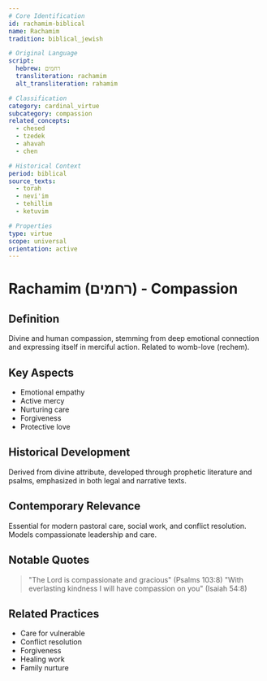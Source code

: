 ```yaml
---
# Core Identification
id: rachamim-biblical
name: Rachamim
tradition: biblical_jewish

# Original Language
script:
  hebrew: רחמים
  transliteration: rachamim
  alt_transliteration: rahamim

# Classification
category: cardinal_virtue
subcategory: compassion
related_concepts:
  - chesed
  - tzedek
  - ahavah
  - chen

# Historical Context
period: biblical
source_texts:
  - torah
  - nevi'im
  - tehillim
  - ketuvim

# Properties
type: virtue
scope: universal
orientation: active
---
```


# Rachamim (רחמים) - Compassion

## Definition
Divine and human compassion, stemming from deep emotional connection and expressing itself in merciful action. Related to womb-love (rechem).

## Key Aspects
- Emotional empathy
- Active mercy
- Nurturing care
- Forgiveness
- Protective love

## Historical Development
Derived from divine attribute, developed through prophetic literature and psalms, emphasized in both legal and narrative texts.

## Contemporary Relevance
Essential for modern pastoral care, social work, and conflict resolution. Models compassionate leadership and care.

## Notable Quotes
> "The Lord is compassionate and gracious" (Psalms 103:8)
> "With everlasting kindness I will have compassion on you" (Isaiah 54:8)

## Related Practices
- Care for vulnerable
- Conflict resolution
- Forgiveness
- Healing work
- Family nurture